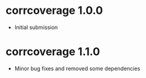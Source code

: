 # corrcoverage 1.0.0

* Initial submission

# corrcoverage 1.1.0

* Minor bug fixes and removed some dependencies

